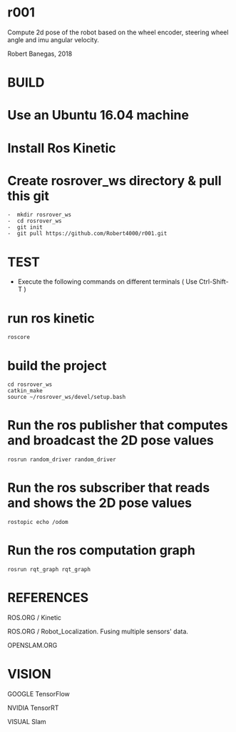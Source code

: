 # r001

Compute 2d pose of the robot based on the wheel encoder, steering wheel angle and imu angular velocity.

Robert Banegas, 2018  


 BUILD  
 =====
  #  Use an Ubuntu 16.04 machine
  #  Install Ros Kinetic
  #  Create rosrover_ws directory & pull this git
    -  mkdir rosrover_ws 
    -  cd rosrover_ws
    -  git init
    -  git pull https://github.com/Robert4000/r001.git
     

 TEST
 ====
 - Execute the following commands on different terminals ( Use Ctrl-Shift-T )
  
 # run ros kinetic
    roscore
 
 # build the project
    cd rosrover_ws
    catkin_make
    source ~/rosrover_ws/devel/setup.bash
 
 # Run the ros publisher that computes and broadcast the 2D pose values
    rosrun random_driver random_driver
 
 # Run the ros subscriber that reads and shows the 2D pose values
    rostopic echo /odom
 
 # Run the ros computation graph 
    rosrun rqt_graph rqt_graph
    
 
 
 REFERENCES
 ==========
 ROS.ORG / Kinetic
 
 ROS.ORG / Robot_Localization. Fusing multiple sensors' data.
 
 OPENSLAM.ORG 
 
 
 
  
 VISION
 ======
 GOOGLE TensorFlow

 NVIDIA TensorRT

 VISUAL Slam
 
 
 
 
